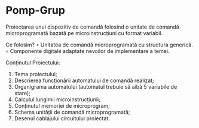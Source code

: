 # Pomp-Grup
Proiectarea unui dispozitiv de comandă folosind o unitate de comandă microprogramată bazată pe microinstrucțiuni cu format variabil.

Ce folosim?
◦ Unitatea de comandă microprogramată cu structura generică.
◦ Componente digitale adaptate nevoilor de implementare a temei.


Conținutul Proiectului:
1. Tema proiectului;
2. Descrierea funcționării automatului de comandă realizat;
3. Organigrama automatului (automatul trebuie să aibă 5 variabile de stare);
4. Calculul lungimii microinstrucțiunii;
5. Conținutul memoriei de microprogram;
6. Schema unității de comandă microprogramată;
7. Desenul cablajului circuitului proiectat.

